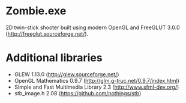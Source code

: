 # Zombie.exe
2D twin-stick shooter built using modern OpenGL and FreeGLUT 3.0.0 (http://freeglut.sourceforge.net/). 
# Additional libraries
- GLEW 1.13.0 (http://glew.sourceforge.net/)
- OpenGL Mathematics 0.9.7 (http://glm.g-truc.net/0.9.7/index.html)
- Simple and Fast Multimedia Library 2.3 (http://www.sfml-dev.org/)
- stb_image.h 2.08 (https://github.com/nothings/stb)

